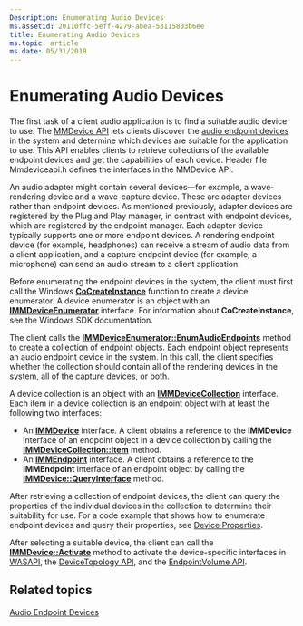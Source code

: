 ```yaml
---
Description: Enumerating Audio Devices
ms.assetid: 20110ffc-5eff-4279-abea-53115803b6ee
title: Enumerating Audio Devices
ms.topic: article
ms.date: 05/31/2018
---
```


# Enumerating Audio Devices

The first task of a client audio application is to find a suitable audio device to use. The [MMDevice API](mmdevice-api.md) lets clients discover the [audio endpoint devices](audio-endpoint-devices.md) in the system and determine which devices are suitable for the application to use. This API enables clients to retrieve collections of the available endpoint devices and get the capabilities of each device. Header file Mmdeviceapi.h defines the interfaces in the MMDevice API.

An audio adapter might contain several devices—for example, a wave-rendering device and a wave-capture device. These are adapter devices rather than endpoint devices. As mentioned previously, adapter devices are registered by the Plug and Play manager, in contrast with endpoint devices, which are registered by the endpoint manager. Each adapter device typically supports one or more endpoint devices. A rendering endpoint device (for example, headphones) can receive a stream of audio data from a client application, and a capture endpoint device (for example, a microphone) can send an audio stream to a client application.

Before enumerating the endpoint devices in the system, the client must first call the Windows [**CoCreateInstance**](https://docs.microsoft.com/windows/desktop/api/combaseapi/nf-combaseapi-cocreateinstance) function to create a device enumerator. A device enumerator is an object with an [**IMMDeviceEnumerator**](/windows/desktop/api/Mmdeviceapi/nn-mmdeviceapi-immdeviceenumerator) interface. For information about **CoCreateInstance**, see the Windows SDK documentation.

The client calls the [**IMMDeviceEnumerator::EnumAudioEndpoints**](/windows/desktop/api/Mmdeviceapi/nf-mmdeviceapi-immdeviceenumerator-enumaudioendpoints) method to create a collection of endpoint objects. Each endpoint object represents an audio endpoint device in the system. In this call, the client specifies whether the collection should contain all of the rendering devices in the system, all of the capture devices, or both.

A device collection is an object with an [**IMMDeviceCollection**](/windows/desktop/api/Mmdeviceapi/nn-mmdeviceapi-immdevicecollection) interface. Each item in a device collection is an endpoint object with at least the following two interfaces:

-   An [**IMMDevice**](/windows/desktop/api/Mmdeviceapi/nn-mmdeviceapi-immdevice) interface. A client obtains a reference to the **IMMDevice** interface of an endpoint object in a device collection by calling the [**IMMDeviceCollection::Item**](/windows/desktop/api/Mmdeviceapi/nf-mmdeviceapi-immdevicecollection-item) method.
-   An [**IMMEndpoint**](/windows/desktop/api/Mmdeviceapi/nn-mmdeviceapi-immendpoint) interface. A client obtains a reference to the **IMMEndpoint** interface of an endpoint object by calling the [**IMMDevice::QueryInterface**](https://docs.microsoft.com/windows/desktop/api/unknwn/nf-unknwn-iunknown-queryinterface(q)) method.

After retrieving a collection of endpoint devices, the client can query the properties of the individual devices in the collection to determine their suitability for use. For a code example that shows how to enumerate endpoint devices and query their properties, see [Device Properties](device-properties.md).

After selecting a suitable device, the client can call the [**IMMDevice::Activate**](/windows/desktop/api/Mmdeviceapi/nf-mmdeviceapi-immdevice-activate) method to activate the device-specific interfaces in [WASAPI](wasapi.md), the [DeviceTopology API](devicetopology-api.md), and the [EndpointVolume API](endpointvolume-api.md).

## Related topics

<dl> <dt>

[Audio Endpoint Devices](audio-endpoint-devices.md)
</dt> </dl>

 

 



